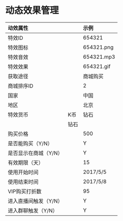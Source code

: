 # 动态效果管理

| 动效属性 |  | 示例 |
| :--- | :--- | :--- |
| 特效ID |  | 654321 |
| 特效图标 |  | 654321.png |
| 特效音效 |  | 654321.mp3 |
| 特效效果 |  | 654321.gif |
| 获取途径 |  | 商城购买 |
| 商城排序ID |  | 2 |
| 国家 |  | 中国 |
| 地区 |  | 北京 |
| 特效货币 | K币 | 钻石 |
|  | 钻石 |  |
| 购买价格 |  | 500 |
| 是否能购买（Y/N） |  | Y |
| 是否显示在商城（Y/N） |  | Y |
| 有效期限（天） |  | 15 |
| 使用开始时间 |  | 2017/5/5 |
| 使用结束时间 |  | 2017/5/8 |
| VIP购买打折数 |  | 95 |
| 进入直播间触发（Y/N） |  | Y |
| 进入群聊触发（Y/N） |  | Y |



